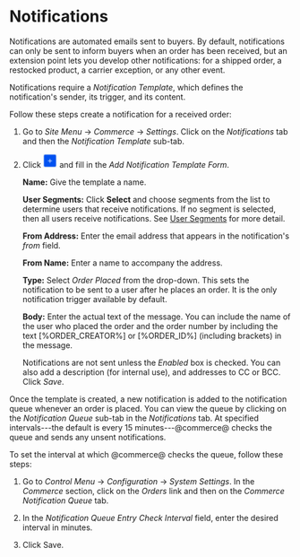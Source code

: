 # Notifications [](id=notifications)

Notifications are automated emails sent to buyers. By default, notifications can
only be sent to inform buyers when an order has been received, but an extension
point lets you develop other notifications: for a shipped order, a restocked
product, a carrier exception, or any other event.

Notifications require a *Notification Template*, which defines the
notification's sender, its trigger, and its content.

Follow these steps create a notification for a received order:

1.  Go to *Site Menu* &rarr; *Commerce* &rarr; *Settings*. Click on the
    *Notifications* tab and then the *Notification Template* sub-tab.

2.  Click ![Add](../../images/icon-add.png) and fill in the *Add
    Notification Template Form*.

    **Name:** Give the template a name.

    **User Segments:** Click **Select** and choose segments from the list to
    determine users that receive notifications. If no segment is selected, then
    all users receive notifications. See 
    [User Segments](/web/liferay-emporio/documentation/-/knowledge_base/1-0/user-segments)
    for more detail.

    **From Address:** Enter the email address that appears in the notification's
    *from* field.

    **From Name:** Enter a name to accompany the address.

    **Type:** Select *Order Placed* from the drop-down. This sets the
    notification to be sent to a user after he places an order. It is the only
    notification trigger available by default.

    **Body:** Enter the actual text of the message. You can include the name of
    the user who placed the order and the order number by including the text
    [%ORDER_CREATOR%] or [%ORDER_ID%] (including brackets) in the message.

    Notifications are not sent unless the *Enabled* box is checked. You can also
    add a description (for internal use), and addresses to CC or BCC. Click
    *Save*.

Once the template is created, a new notification is added to the notification
queue whenever an order is placed. You can view the queue by clicking on the
*Notification Queue* sub-tab in the *Notifications* tab. At specified
intervals---the default is every 15 minutes---@commerce@ checks the queue and
sends any unsent notifications.

To set the interval at which @commerce@ checks the queue, follow these steps:

1.  Go to *Control Menu* &rarr; *Configuration* &rarr; *System Settings*. In the
    *Commerce* section, click on the *Orders* link and then on the *Commerce
    Notification Queue* tab.

2.  In the *Notification Queue Entry Check Interval* field, enter the desired
    interval in minutes.

3.  Click Save.
